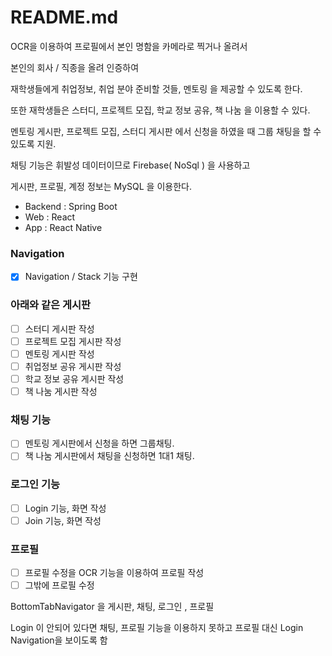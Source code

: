 # README.md

OCR을 이용하여 프로필에서 본인 명함을 카메라로 찍거나 올려서

본인의 회사 / 직종을 올려 인증하여

재학생들에게 취업정보, 취업 분야 준비할 것들, 멘토링 을 제공할 수 있도록 한다.

또한 재학생들은 스터디, 프로젝트 모집, 학교 정보 공유, 책 나눔 을 이용할 수 있다.

멘토링 게시판, 프로젝트 모집, 스터디 게시판 에서 신청을 하였을 때 그룹 채팅을 할 수 있도록 지원.

채팅 기능은 휘발성 데이터이므로 Firebase( NoSql ) 을 사용하고

게시판, 프로필, 계정 정보는 MySQL 을 이용한다.

- Backend : Spring Boot
- Web : React
- App : React Native 

### Navigation

- [x] Navigation / Stack 기능 구현

### 아래와 같은 게시판

- [ ] 스터디 게시판 작성
- [ ] 프로젝트 모집 게시판 작성
- [ ] 멘토링 게시판 작성
- [ ] 취업정보 공유 게시판 작성
- [ ] 학교 정보 공유 게시판 작성
- [ ] 책 나눔 게시판 작성

### 채팅 기능

- [ ] 멘토링 게시판에서 신청을 하면 그룹채팅.
- [ ] 책 나눔 게시판에서 채팅을 신청하면 1대1 채팅.

### 로그인 기능

- [ ] Login 기능, 화면 작성
- [ ] Join 기능, 화면 작성

### 프로필

- [ ] 프로필 수정을 OCR 기능을 이용하여 프로필 작성
- [ ] 그밖에 프로필 수정

BottomTabNavigator 을 게시판, 채팅, 로그인 , 프로필

Login 이 안되어 있다면 채팅, 프로필 기능을 이용하지 못하고
프로필 대신 Login Navigation을 보이도록 함
